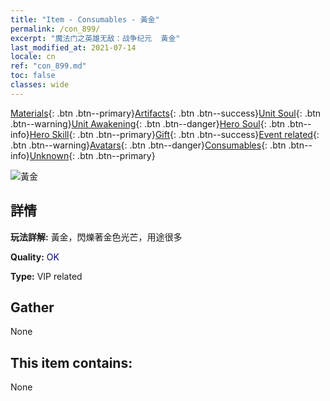 ```yaml
---
title: "Item - Consumables - 黃金"
permalink: /con_899/
excerpt: "魔法门之英雄无敌：战争纪元  黃金"
last_modified_at: 2021-07-14
locale: cn
ref: "con_899.md"
toc: false
classes: wide
---
```

 [Materials](/ItemsCN/){: .btn .btn--primary}[Artifacts](/ItemsCN/Artifacts/){: .btn .btn--success}[Unit Soul](/ItemsCN/UnitSoul/){: .btn .btn--warning}[Unit Awakening](/ItemsCN/UnitAwakening/){: .btn .btn--danger}[Hero Soul](/ItemsCN/HeroSoul/){: .btn .btn--info}[Hero Skill](/ItemsCN/HeroSkill/){: .btn .btn--primary}[Gift](/ItemsCN/Gift/){: .btn .btn--success}[Event related](/ItemsCN/Events/){: .btn .btn--warning}[Avatars](/ItemsCN/Avatars/){: .btn .btn--danger}[Consumables](/ItemsCN/Consumables/){: .btn .btn--info}[Unknown](/ItemsCN/Unknown/){: .btn .btn--primary}

 ![黃金](/images/t/i_103.png)

## 詳情
 **玩法詳解:** 黃金，閃爍著金色光芒，用途很多

 **Quality:** <span style="color: #000080">OK</span>

 **Type:** VIP related

## Gather

  None

## This item contains:

  None

